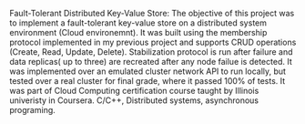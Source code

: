 Fault-Tolerant Distributed Key-Value Store: The objective of this project was to implement a fault-tolerant key-value 
store on a distributed system environment (Cloud environemnt). It was built using the membership protocol implemented in my previous project 
and supports CRUD operations (Create, Read, Update, Delete). Stabilization protocol is run after failure
and data replicas( up to three) are recreated after any node failue is detected. 
It was implemented over an emulated cluster network API to run locally, but tested over a real cluster for final grade, where it passed 100% of tests. It was part of Cloud Computing certification course taught by Illinois univeristy in Coursera.
C/C++, Distributed systems, asynchronous programing.

